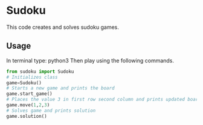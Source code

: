 # Sudoku
This code creates and solves sudoku games.
## Usage
In terminal type: python3
Then play using the following commands. 

```python
from sudoku import Sudoku
# Initializes class
game=Sudoku() 
# Starts a new game and prints the board
game.start_game() 
# Places the value 3 in first row second column and prints updated board.
game.move(1,2,3) 
# Solves game and prints solution
game.solution() 
```
